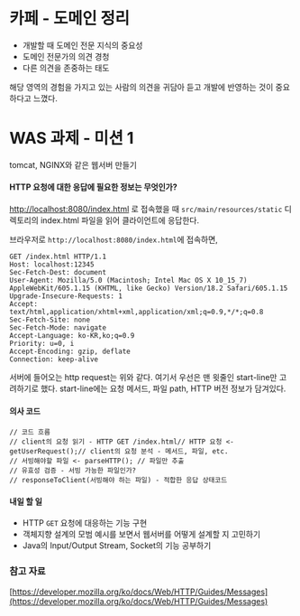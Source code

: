 # 카페 - 도메인 정리

- 개발할 때 도메인 전문 지식의 중요성 
- 도메인 전문가의 의견 경청
- 다른 의견을 존중하는 태도

해당 영역의 경험을 가지고 있는 사람의 의견을 귀담아 듣고 개발에 반영하는 것이 중요하다고 느꼈다.

# WAS 과제 - 미션 1

tomcat, NGINX와 같은 웹서버 만들기

#### HTTP 요청에 대한 응답에 필요한 정보는 무엇인가?

 [http://localhost:8080/index.html](http://localhost:8080/index.html) 로 접속했을 때 `src/main/resources/static` 디렉토리의 index.html 파일을 읽어 클라이언트에 응답한다.

브라우저로 `http://localhost:8080/index.html`에 접속하면,
```
GET /index.html HTTP/1.1
Host: localhost:12345
Sec-Fetch-Dest: document
User-Agent: Mozilla/5.0 (Macintosh; Intel Mac OS X 10_15_7) AppleWebKit/605.1.15 (KHTML, like Gecko) Version/18.2 Safari/605.1.15
Upgrade-Insecure-Requests: 1
Accept: text/html,application/xhtml+xml,application/xml;q=0.9,*/*;q=0.8
Sec-Fetch-Site: none
Sec-Fetch-Mode: navigate
Accept-Language: ko-KR,ko;q=0.9
Priority: u=0, i
Accept-Encoding: gzip, deflate
Connection: keep-alive
```
서버에 들어오는 http request는 위와 같다. 여기서 우선은 맨 윗줄인 start-line만 고려하기로 했다. start-line에는 요청 메서드, 파일 path, HTTP 버전 정보가 담겨있다.

#### 의사 코드

```
// 코드 흐름  
// client의 요청 읽기 - HTTP GET /index.html// HTTP 요청 <- getUserRequest();// client의 요청 분석 - 메서드, 파일, etc.  
// 서빙해야할 파일 <- parseHTTP(); // 파일만 추출  
// 유효성 검증 - 서빙 가능한 파일인가?  
// responseToClient(서빙해야 하는 파일) - 적합한 응답 상태코드
```

#### 내일 할 일

- HTTP `GET` 요청에 대응하는 기능 구현
- 객체지향 설계의 모범 예시를 보면서 웹서버를 어떻게 설계할 지 고민하기
- Java의 Input/Output Stream, Socket의 기능 공부하기


### 참고 자료

[https://developer.mozilla.org/ko/docs/Web/HTTP/Guides/Messages](https://developer.mozilla.org/ko/docs/Web/HTTP/Guides/Messages)


